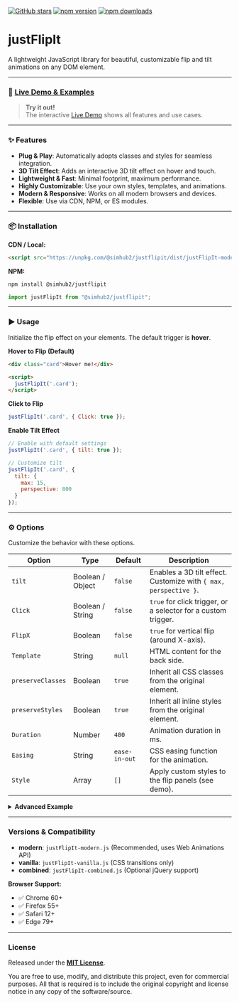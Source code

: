 [![GitHub stars](https://img.shields.io/github/stars/SimHub/justFlipIt.svg?style=social)](https://github.com/SimHub/justFlipIt)
[![npm version](https://img.shields.io/npm/v/@simhub2/justflipit.svg)](https://www.npmjs.com/package/@simhub2/justflipit)
[![npm downloads](https://img.shields.io/npm/dt/@simhub2/justflipit.svg)](https://www.npmjs.com/package/@simhub2/justflipit)

# justFlipIt

A lightweight JavaScript library for beautiful, customizable flip and tilt animations on any DOM element.

---

### 🚀 [Live Demo & Examples](https://SimHub.github.io/justFlipIt/)

> **Try it out!**  
> The interactive [Live Demo](https://SimHub.github.io/justFlipIt/) shows all features and use cases.

---

### ✨ Features

-   **Plug & Play**: Automatically adopts classes and styles for seamless integration.
-   **3D Tilt Effect**: Adds an interactive 3D tilt effect on hover and touch.
-   **Lightweight & Fast**: Minimal footprint, maximum performance.
-   **Highly Customizable**: Use your own styles, templates, and animations.
-   **Modern & Responsive**: Works on all modern browsers and devices.
-   **Flexible**: Use via CDN, NPM, or ES modules.

---

### 📦 Installation

**CDN / Local:**
```html
<script src="https://unpkg.com/@simhub2/justflipit/dist/justFlipIt-modern.min.js"></script>
```

**NPM:**
```bash
npm install @simhub2/justflipit
```
```js
import justFlipIt from "@simhub2/justflipit";
```

---

### ▶️ Usage

Initialize the flip effect on your elements. The default trigger is **hover**.

**Hover to Flip (Default)**
```html
<div class="card">Hover me!</div>

<script>
  justFlipIt('.card');
</script>
```

**Click to Flip**
```js
justFlipIt('.card', { Click: true });
```

**Enable Tilt Effect**
```js
// Enable with default settings
justFlipIt('.card', { tilt: true });

// Customize tilt
justFlipIt('.card', { 
  tilt: {
    max: 15,
    perspective: 800
  } 
});
```

---

### ⚙️ Options

Customize the behavior with these options.

| Option          | Type    | Default  | Description                                                 |
| --------------- | ------- | -------- | ----------------------------------------------------------- |
| `tilt`          | Boolean / Object | `false`  | Enables a 3D tilt effect. Customize with `{ max, perspective }`. |
| `Click`         | Boolean / String | `false`  | `true` for click trigger, or a selector for a custom trigger. |
| `FlipX`         | Boolean | `false`  | `true` for vertical flip (around X-axis).                   |
| `Template`      | String  | `null`   | HTML content for the back side.                             |
| `preserveClasses` | Boolean | `true`   | Inherit all CSS classes from the original element.          |
| `preserveStyles`| Boolean | `true`   | Inherit all inline styles from the original element.        |
| `Duration`      | Number  | `400`    | Animation duration in ms.                                   |
| `Easing`        | String  | `ease-in-out` | CSS easing function for the animation.                 |
| `Style`         | Array   | `[]`     | Apply custom styles to the flip panels (see demo).          |


<details>
<summary><b>Advanced Example</b></summary>

```js
justFlipIt(".card", {
  preserveClasses: false, // Start with a clean slate
  Click: true,
  FlipX: true,
  tilt: true,
  Duration: 800,
  Easing: "cubic-bezier(0.68, -0.55, 0.27, 1.55)",
  Template: "<div>My custom back side!</div>",
  Style: [
    {
      el: "self",
      style: {
        background: "#fff",
        borderRadius: "1rem",
        boxShadow: "0 2px 8px #0002",
      },
    },
    { el: ".front", style: { background: "#f5c939", color: "#222" } },
    { el: ".backY", style: { background: "#ca9dfe", color: "#fff" } },
  ],
});
```
</details>

---

### Versions & Compatibility

-   **modern**: `justFlipIt-modern.js` (Recommended, uses Web Animations API)
-   **vanilla**: `justFlipIt-vanilla.js` (CSS transitions only)
-   **combined**: `justFlipIt-combined.js` (Optional jQuery support)

**Browser Support:**
-   ✅ Chrome 60+
-   ✅ Firefox 55+
-   ✅ Safari 12+
-   ✅ Edge 79+

---

### License

Released under the **[MIT License](https://opensource.org/licenses/MIT)**.

You are free to use, modify, and distribute this project, even for commercial purposes. All that is required is to include the original copyright and license notice in any copy of the software/source.